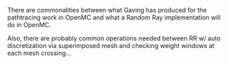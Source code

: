 
There are commonalities between what Gaving has produced for the pathtracing work in OpenMC and what a Random Ray implementation will do in OpenMC.

Also, there are probably common operations needed between RR w/ auto discretization via superimposed mesh and checking weight windows at each mesh crossing...
